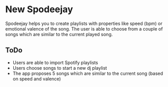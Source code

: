 # New Spodeejay

Spodeejay helps you to create playlists with properties like speed (bpm) or emotional valence of the song.
The user is able to choose from a couple of songs which are similar to the current played song.

## ToDo

- Users are able to import Spotify playlists
- Users choose songs to start a new dj playlist
- The app proposes 5 songs which are similar to the current song (based on speed and valence)
